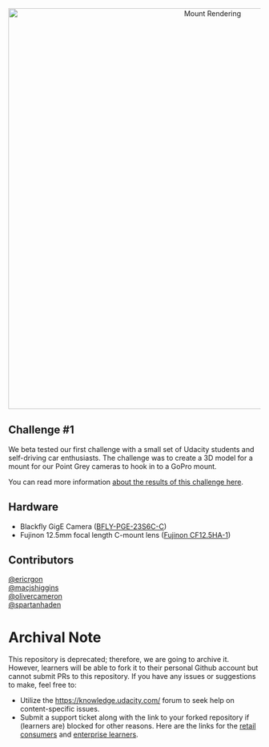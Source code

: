<div align="center">
  <img src="images/cover.png" alt="Mount Rendering" width="800px">
</div>

## Challenge #1

We beta tested our first challenge with a small set of Udacity students and self-driving car enthusiasts. The challenge was to create a 3D model for a mount for our Point Grey cameras to hook in to a GoPro mount.

You can read more information [about the results of this challenge here](https://medium.com/p/f5ffcc1655b5).

## Hardware

* Blackfly GigE Camera ([BFLY-PGE-23S6C-C](https://www.ptgrey.com/blackfly-23-mp-color-gige-poe-sony-pregius-imx249))
* Fujinon 12.5mm focal length C-mount lens ([Fujinon CF12.5HA-1](http://www.fujifilmusa.com/products/optical_devices/machine-vision/1-15-mp/cf125ha-1))

## Contributors
[@ericrgon](https://twitter.com/ericrgon)<br>
[@macjshiggins](https://twitter.com/macjshiggins)<br>
[@olivercameron](https://twitter.com/olivercameron)<br>
[@spartanhaden](https://twitter.com/spartanhaden)<br>

 # Archival Note 
 This repository is deprecated; therefore, we are going to archive it. However, learners will be able to fork it to their personal Github account but cannot submit PRs to this repository. If you have any issues or suggestions to make, feel free to: 
- Utilize the https://knowledge.udacity.com/ forum to seek help on content-specific issues. 
- Submit a support ticket along with the link to your forked repository if (learners are) blocked for other reasons. Here are the links for the [retail consumers](https://udacity.zendesk.com/hc/en-us/requests/new) and [enterprise learners](https://udacityenterprise.zendesk.com/hc/en-us/requests/new?ticket_form_id=360000279131).